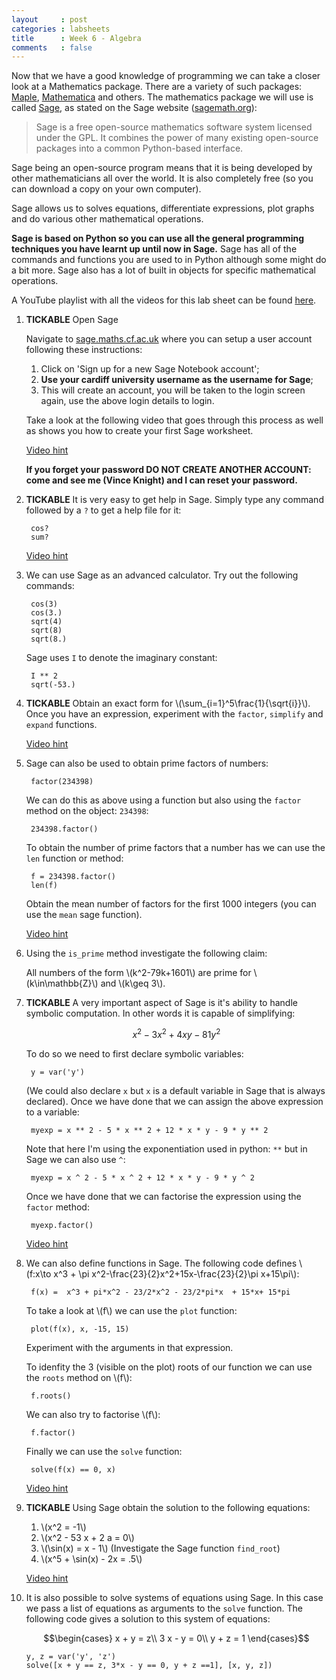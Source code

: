 ```yaml
---
layout     : post
categories : labsheets
title      : Week 6 - Algebra
comments   : false
---
```


Now that we have a good knowledge of programming we can take a closer look at a Mathematics package. There are a variety of such packages: [Maple](http://www.maplesoft.com/products/maple/), [Mathematica](http://www.wolfram.com/products/) and others. The mathematics package we will use is called [Sage](http://sagemath.org/), as stated on the Sage website ([sagemath.org](http://sagemath.org/)):

> Sage is a free open-source mathematics software system licensed under the GPL. It combines the power of many existing open-source packages into a common Python-based interface.

Sage being an open-source program means that it is being developed by other mathematicians all over the world. It is also completely free (so you can download a copy on your own computer).

Sage allows us to solves equations, differentiate expressions, plot graphs and do various other mathematical operations.

**Sage is based on Python so you can use all the general programming techniques you have learnt up until now in Sage.** Sage has all of the commands and functions you are used to in Python although some might do a bit more. Sage also has a lot of built in objects for specific mathematical operations.

A YouTube playlist with all the videos for this lab sheet can be found [here](http://www.youtube.com/playlist?list=PLnC5h3PY-znyytHl2YQjE41o-TdfewmKr).

1. **TICKABLE** Open Sage

    Navigate to [sage.maths.cf.ac.uk](https://sage.maths.cf.ac.uk/) where you can setup a user account following these instructions:

    1. Click on 'Sign up for a new Sage Notebook account';
    2. **Use your cardiff university username as the username for Sage**;
    3. This will create an account, you will be taken to the login screen again, use the above login details to login.

    Take a look at the following video that goes through this process as well as shows you how to create your first Sage worksheet.

    [Video hint](http://www.youtube.com/watch?v=3E9LvXV_zrA&feature=youtu.be)

    **If you forget your password DO NOT CREATE ANOTHER ACCOUNT: come and see me (Vince Knight) and I can reset your password.**

2. **TICKABLE** It is very easy to get help in Sage. Simply type any command followed by a `?` to get a help file for it:

        cos?
        sum?

    [Video hint](http://youtu.be/Fbq1GNiF85k)

3. We can use Sage as an advanced calculator. Try out the following commands:

        cos(3)
        cos(3.)
        sqrt(4)
        sqrt(8)
        sqrt(8.)

    Sage uses `I` to denote the imaginary constant:

        I ** 2
        sqrt(-53.)


4. **TICKABLE** Obtain an exact form for \\(\sum_{i=1}^5\frac{1}{\sqrt{i}}\\). Once you have an expression, experiment with the `factor`, `simplify` and `expand` functions.

    [Video hint](http://youtu.be/kJwDWY6Wd7s)

5. Sage can also be used to obtain prime factors of numbers:

        factor(234398)

    We can do this as above using a function but also using the `factor` method on the object: `234398`:

        234398.factor()

    To obtain the number of prime factors that a number has we can use the `len` function or method:

        f = 234398.factor()
        len(f)

    Obtain the mean number of factors for the first 1000 integers (you can use the `mean` sage function).

    [Video hint](http://youtu.be/5e0wAaO4I84)

6. Using the `is_prime` method investigate the following claim:

   All numbers of the form \\(k^2-79k+1601\\) are prime for \\(k\in\mathbb{Z}\\) and \\(k\geq 3\\).

7. **TICKABLE** A very important aspect of Sage is it's ability to handle symbolic computation. In other words it is capable of simplifying:

    $$x^2 - 3x^2 + 4xy - 81 y^2$$

    To do so we need to first declare symbolic variables:

        y = var('y')

    (We could also declare `x` but `x` is a default variable in Sage that is always declared). Once we have done that we can assign the above expression to a variable:

        myexp = x ** 2 - 5 * x ** 2 + 12 * x * y - 9 * y ** 2

    Note that here I'm using the exponentiation used in python: `**` but in Sage we can also use `^`:

        myexp = x ^ 2 - 5 * x ^ 2 + 12 * x * y - 9 * y ^ 2

    Once we have done that we can factorise the expression using the `factor` method:

        myexp.factor()

    [Video hint](http://youtu.be/_mmHrQ7FzaY)

8. We can also define functions in Sage. The following code defines \\(f:x\to x^3 + \pi x^2-\frac{23}{2}x^2+15x-\frac{23}{2}\pi x+15\pi\\):

        f(x) =  x^3 + pi*x^2 - 23/2*x^2 - 23/2*pi*x  + 15*x+ 15*pi

    To take a look at \\(f\\) we can use the `plot` function:

        plot(f(x), x, -15, 15)

    Experiment with the arguments in that expression.

    To idenfity the 3 (visible on the plot) roots of our function we can use the `roots` method on \\(f\\):

        f.roots()

    We can also try to factorise \\(f\\):

        f.factor()

    Finally we can use the `solve` function:

        solve(f(x) == 0, x)

    [Video hint](http://youtu.be/UA7LVwmMmfk)

9. **TICKABLE** Using Sage obtain the solution to the following equations:

    1. \\(x^2 = -1\\)
    2. \\(x^2 - 53 x + 2 a = 0\\)
    4. \\(\sin(x) = x - 1\\) (Investigate the Sage function `find_root`)
    3. \\(x^5 + \sin(x) - 2x = .5\\)

    [Video hint](http://youtu.be/GVEbkBXBmTw)

10. It is also possible to solve systems of equations using Sage. In this case we pass a list of equations as arguments to the `solve` function. The following code gives a solution to this system of equations:

    $$\begin{cases}
    x + y = z\\
    3 x - y = 0\\
    y + z = 1
    \end{cases}$$

        y, z = var('y', 'z')
        solve([x + y == z, 3*x - y == 0, y + z ==1], [x, y, z])
